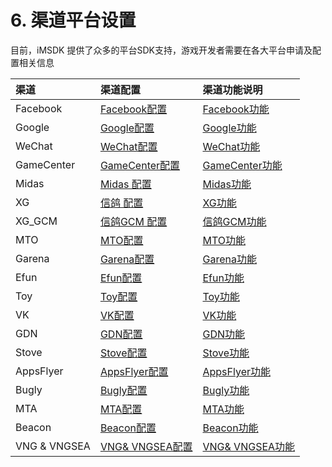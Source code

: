 # 6. 渠道平台设置

目前，iMSDK 提供了众多的平台SDK支持，游戏开发者需要在各大平台申请及配置相关信息

| 渠道 | 渠道配置 | 渠道功能说明 |
| :--- | :-- | :-- |
| Facebook | [Facebook配置](facebook.md) | [Facebook功能](Facebook/facebook_module.md) |
| Google | [Google配置](google.md) |[Google功能](../Channel/Google/google_module.md) |
| WeChat | [WeChat配置](wechat.md)|[WeChat功能](../Channel/Wechat/wechat_module.md) |
| GameCenter | [GameCenter配置](gamecenter.md)|[GameCenter功能](../Channel//Gamecenter/gamecenter_module.md) |
| Midas |[Midas 配置](midas.md) |[Midas功能](../Channel/Midas/midas_module.md) |
| XG |[信鸽 配置](xg.md) |[XG功能](../Channel/XG/xg_module.md) |
| XG_GCM | [信鸽GCM 配置](xg_gcm.md) |[信鸽GCM功能](../Channel/XG_GM/xg_gcm_module.md) |
| MTO |[MTO配置](mto.md) |[MTO功能](../Channel/MTO/mto_module.md) |
| Garena | [Garena配置](garena.md) |[Garena功能](../Channel/Garena/garena_module.md) |
| Efun |[Efun配置](efun.md) |[Efun功能](../Channel/Efun/efun_module.md) |
| Toy | [Toy配置](toy.md) |[Toy功能](../Channel/Toy/toy_module.md) |
| VK | [VK配置](vk.md)|   [VK功能](../Channel/VK/vk_module.md) |
| GDN | [GDN配置](gdn.md)|[GDN功能](../Channel/GDN/gdn_module.md) |
| Stove | [Stove配置](stove.md)|[Stove功能](../Channel/Stove/stove_module.md) |
| AppsFlyer | [AppsFlyer配置](appsflyer.md)|[AppsFlyer功能](../Channel/Appsflyer/appsflyer_module.md) |
| Bugly |[Bugly配置](bugly.md)|[Bugly功能](../Channel/Bugly/bugly_module.md) |
| MTA |[MTA配置](mta.md)|[MTA功能](../Channel/MTA/mta_module.md) |
| Beacon |[Beacon配置](beacon.md)|[Beacon功能](../Channel/Beacon/beacon_module.md) |     
|VNG & VNGSEA|[VNG& VNGSEA配置](../Channel/VNG/vng_settings.md)|[VNG& VNGSEA功能](../Channel/VNG/vng_module.md) |




